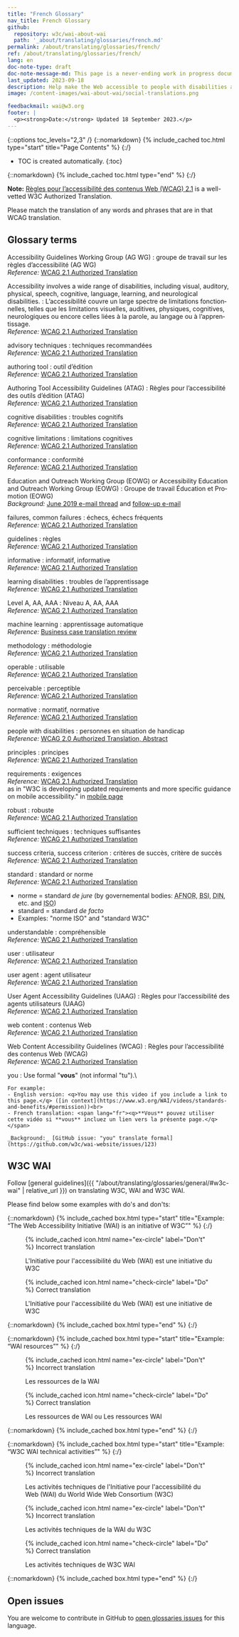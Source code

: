 ```yaml
---
title: "French Glossary"
nav_title: French Glossary
github:
  repository: w3c/wai-about-wai
  path: '_about/translating/glossaries/french.md'
permalink: /about/translating/glossaries/french/
ref: /about/translating/glossaries/french/
lang: en
doc-note-type: draft
doc-note-message-md: This page is a never-ending work in progress document. It is used by volunteers to iterate internally on the most appropriate terms to translate sensitive, difficult or common words and phrases used in WAI resources.
last_updated: 2023-09-18
description: Help make the Web accessible to people with disabilities around the world. We appreciate your contributions to translating W3C WAI accessibility resources.
image: /content-images/wai-about-wai/social-translations.png

feedbackmail: wai@w3.org
footer: |
  <p><strong>Date:</strong> Updated 18 September 2023.</p>
---
```


{::options toc_levels="2,3" /}
{::nomarkdown}
{% include_cached toc.html type="start" title="Page Contents" %}
{:/}

-   TOC is created automatically.
{:toc}

{::nomarkdown}
{% include_cached toc.html type="end" %}
{:/}

**Note:** [Règles pour l’accessibilité des contenus Web (WCAG) 2.1](https://www.w3.org/Translations/WCAG21-fr/) is a well-vetted W3C Authorized Translation. 

Please match the translation of any words and phrases that are in that WCAG translation.


## Glossary terms

Accessibility Guidelines Working Group (AG WG)
: <span lang="fr">groupe de travail sur les règles d’accessibilité (AG WG)</span>\
  _Reference:_ [WCAG 2.1 Authorized Translation](https://www.w3.org/Translations/WCAG21-fr/#sotd)

Accessibility involves a wide range of disabilities, including visual, auditory, physical, speech, cognitive, language, learning, and neurological disabilities.
: <span lang="fr">L’accessibilité couvre un large spectre de limitations fonctionnelles, telles que les limitations visuelles, auditives, physiques, cognitives, neurologiques ou encore celles liées à la parole, au langage ou à l’apprentissage.</span>\
  _Reference:_ [WCAG 2.1 Authorized Translation](https://www.w3.org/Translations/WCAG21-fr/#background-on-wcag-2)

advisory techniques
: <span lang="fr">techniques recommandées</span>\
 _Reference:_ [WCAG 2.1 Authorized Translation](https://www.w3.org/TR/WCAG21/#wcag-2-layers-of-guidance)

authoring tool
: <span lang="fr">outil d’édition</span>\
  _Reference:_ [WCAG 2.1 Authorized Translation](https://www.w3.org/Translations/WCAG21-fr/#background-on-wcag-2)

Authoring Tool Accessibility Guidelines (ATAG)
: <span lang="fr">Règles pour l’accessibilité des outils d’édition (ATAG)</span>\
  _Reference:_ [WCAG 2.1 Authorized Translation](https://www.w3.org/Translations/WCAG21-fr/#background-on-wcag-2)

cognitive disabilities
: <span lang="fr">troubles cognitifs</span>\
  _Reference:_ [WCAG 2.1 Authorized Translation](https://www.w3.org/Translations/WCAG21-fr/#background-on-wcag-2)

cognitive limitations
: <span lang="fr">limitations cognitives</span>\
_Reference:_ [WCAG 2.1 Authorized Translation](https://www.w3.org/Translations/WCAG21-fr/#abstract)

conformance
: <span lang="fr">conformité</span>\
  _Reference:_ [WCAG 2.1 Authorized Translation](https://www.w3.org/Translations/WCAG21-fr/#conformance)

Education and Outreach Working Group (EOWG) or Accessibility Education and Outreach Working Group (EOWG)
: <span lang="fr">Groupe de travail Éducation et Promotion (EOWG)</span>\
  _Background:_ [June 2019 e-mail thread](https://lists.w3.org/Archives/Public/public-wai-translations/2019Jun/0004.html) and [follow-up e-mail](https://lists.w3.org/Archives/Public/public-wai-translations/2020Oct/0001.html)

failures, common failures
: <span lang="fr">échecs, échecs fréquents</span>\
  _Reference:_ [WCAG 2.1 Authorized Translation](https://www.w3.org/Translations/WCAG21-fr/#wcag-2-layers-of-guidance)

guidelines
: <span lang="fr">règles</span>\
  _Reference:_ [WCAG 2.1 Authorized Translation](https://www.w3.org/TR/WCAG21/#wcag-2-layers-of-guidance)

informative
: <span lang="fr">informatif, informative</span>\
  _Reference:_ [WCAG 2.1 Authorized Translation](https://www.w3.org/TR/WCAG21/#wcag-2-layers-of-guidance)

learning disabilities
: <span lang="fr">troubles de l’apprentissage</span>\
_Reference:_ [WCAG 2.1 Authorized Translation](https://www.w3.org/Translations/WCAG21-fr/#background-on-wcag-2)

Level A, AA, AAA
: <span lang="fr">Niveau A, AA, AAA</span>\
  _Reference:_ [WCAG 2.1 Authorized Translation](https://www.w3.org/TR/WCAG21/#wcag-2-layers-of-guidance)

machine learning
: <span lang="fr">apprentissage automatique</span>\
_Reference:_ [Business case translation review](https://github.com/w3c/wai-bcase/pull/121#discussion_r1330456132)

methodology
: <span lang="fr">méthodologie</span>\
  _Reference:_ [WCAG 2.1 Authorized Translation](https://www.w3.org/Translations/WCAG21-fr/#later-versions-of-accessibility-guidelines)

operable
: <span lang="fr">utilisable</span>\
  _Reference:_ [WCAG 2.1 Authorized Translation](https://www.w3.org/Translations/WCAG21-fr/#operable)

perceivable
: <span lang="fr">perceptible</span>\
  _Reference:_ [WCAG 2.1 Authorized Translation](https://www.w3.org/Translations/WCAG21-fr/#perceivable)

normative
: <span lang="fr">normatif, normative</span>\
  _Reference:_ [WCAG 2.1 Authorized Translation](https://www.w3.org/Translations/WCAG21-fr/#b-1-references-normatives)

people with disabilities
: <span lang="fr">personnes en situation de handicap</span>\
  _Reference:_ [WCAG 2.0 Authorized Translation, Abstract](https://www.w3.org/Translations/WCAG21-fr/#abstract)

principles
: <span lang="fr">principes</span>\
  _Reference:_ [WCAG 2.1 Authorized Translation](https://www.w3.org/Translations/WCAG21-fr/#wcag-2-layers-of-guidance)

requirements
: <span lang="fr">exigences</span>\
  _Reference:_ [WCAG 2.1 Authorized Translation](https://www.w3.org/Translations/WCAG21-fr/#requirements-for-wcag-2-1)\
  as in "W3C is developing updated requirements and more specific guidance on mobile accessibility." in [mobile page](https://www.w3.org/WAI/standards-guidelines/mobile/)

robust
: <span lang="fr">robuste</span>\
  _Reference:_ [WCAG 2.1 Authorized Translation](https://www.w3.org/Translations/WCAG21-fr/#robust)

sufficient techniques
: <span lang="fr">techniques suffisantes</span>\
  _Reference:_ [WCAG 2.1 Authorized Translation](https://www.w3.org/Translations/WCAG21-fr/#wcag-2-layers-of-guidance)

success criteria, success criterion
: <span lang="fr">critères de succès, critère de succès</span>\
  _Reference:_ [WCAG 2.1 Authorized Translation](https://www.w3.org/TR/WCAG21/#wcag-2-layers-of-guidance)

standard
: <span lang="fr">standard or norme</span>\
  _Reference:_ [WCAG 2.1 Authorized Translation](https://www.w3.org/TR/WCAG21/#background-on-wcag-2)
  - norme = standard <i>de jure</i> (by governemental bodies: <abbr title="Association française de normalisation">AFNOR</abbr>, <abbr title="British Standards Institution">BSI</abbr>, <abbr title="Deutsches Institut für Normung">DIN</abbr>, etc. and <abbr title="International Organization for Standardization">ISO</abbr>)
  - standard = standard <i>de facto</i>
  - Examples: "norme ISO" and "standard W3C"

understandable
: <span lang="fr">compréhensible</span>\
  _Reference:_ [WCAG 2.1 Authorized Translation](https://www.w3.org/Translations/WCAG21-fr/#understandable)

user
: <span lang="fr">utilisateur</span>\
_Reference:_ [WCAG 2.1 Authorized Translation](https://www.w3.org/Translations/WCAG21-fr/#abstract)

user agent
: <span lang="fr">agent utilisateur</span>\
  _Reference:_ [WCAG 2.1 Authorized Translation](https://www.w3.org/Translations/WCAG21-fr/#non-text-contrast)

User Agent Accessibility Guidelines (UAAG)
: <span lang="fr">Règles pour l’accessibilité des agents utilisateurs (UAAG)</span>\
_Reference:_ [WCAG 2.1 Authorized Translation](https://www.w3.org/Translations/WCAG21-fr/#background-on-wcag-2)

web content
: <span lang="fr">contenus Web</span>\
  _Reference:_ [WCAG 2.1 Authorized Translation](https://www.w3.org/Translations/WCAG21-fr/)

Web Content Accessibility Guidelines (WCAG)
: <span lang="fr">Règles pour l’accessibilité des contenus Web (WCAG)</span>\
  _Reference:_ [WCAG 2.1 Authorized Translation](https://www.w3.org/Translations/WCAG21-fr/)

you
: Use formal "**vous**" (not informal "tu").\
  
    For example: 
    - English version: <q>You may use this video if you include a link to this page.</q> ([in context](https://www.w3.org/WAI/videos/standards-and-benefits/#permission))<br>
    - French translation: <span lang="fr"><q>**Vous** pouvez utiliser cette vidéo si **vous** incluez un lien vers la présente page.</q></span>
    
    _Background:_ [GitHub issue: "you" translate formal](https://github.com/w3c/wai-website/issues/123)

## W3C WAI

Follow [general guidelines]({{ "/about/translating/glossaries/general/#w3c-wai" | relative_url }}) on translating W3C, WAI and W3C WAI.

Please find below some examples with do's and don'ts:

{::nomarkdown}
{% include_cached box.html type="start" title="Example: <q>The Web Accessibility Initiative (WAI) is an initiative of W3C</q>" %}
{:/}

<figure>
  <figcaption>{% include_cached icon.html name="ex-circle" label="Don't" %} Incorrect translation</figcaption>
  <p><span lang="fr">L'Initiative pour l'accessibilité du Web (WAI) est une initiative du W3C</span></p>
</figure>
<figure>
  <figcaption>{% include_cached icon.html name="check-circle" label="Do" %} Correct translation</figcaption>
  <p><span lang="fr">L'Initiative pour l'accessibilité du Web (WAI) est une initiative de W3C</span></p>
</figure>

{::nomarkdown}
{% include_cached box.html type="end" %}
{:/}

{::nomarkdown}
{% include_cached box.html type="start" title="Example: <q>WAI resources</q>" %}
{:/}

<figure>
  <figcaption>{% include_cached icon.html name="ex-circle" label="Don't" %} Incorrect translation</figcaption>
  <p><span lang="fr">Les ressources de la WAI</span></p>
</figure>
<figure>
  <figcaption>{% include_cached icon.html name="check-circle" label="Do" %} Correct translation</figcaption>
  <p><span lang="fr">Les ressources de WAI ou Les ressources WAI</span></p>
</figure>

{::nomarkdown}
{% include_cached box.html type="end" %}
{:/}

{::nomarkdown}
{% include_cached box.html type="start" title="Example: <q>W3C WAI technical activities</q>" %}
{:/}

<figure>
  <figcaption>{% include_cached icon.html name="ex-circle" label="Don't" %} Incorrect translation</figcaption>
  <p><span lang="fr">Les activités techniques de l'Initiative pour l'accessibilité du Web (WAI) du World Wide Web Consortium (W3C)</span></p>
</figure>
<figure>
  <figcaption>{% include_cached icon.html name="ex-circle" label="Don't" %} Incorrect translation</figcaption>
  <p><span lang="fr">Les activités techniques de la WAI du W3C</span></p>
</figure>
<figure>
  <figcaption>{% include_cached icon.html name="check-circle" label="Do" %} Correct translation</figcaption>
  <p><span lang="fr">Les activités techniques de W3C WAI</span></p>
</figure>

{::nomarkdown}
{% include_cached box.html type="end" %}
{:/}

## Open issues

You are welcome to contribute in GitHub to [open glossaries issues](https://github.com/w3c/translation-glossaries/issues?q=is%3Aissue+is%3Aopen+label%3Afr) for this language.